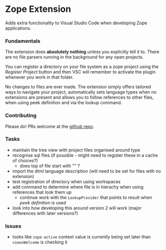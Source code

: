 Zope Extension
==============

Adds extra functionality to Visual Studio Code when developing Zope applications.

### Fundamentals

The extension does **absolutely nothing** unless you explicitly tell it to. There are no file parsers running in the background for any open projects.

You can register a directory on your file system as a zope project using the _Register Project_ button and then VSC will remember to activate the plugin whenever you work in that folder.

No changes to files are ever made. The extension simply offers tailored ways to navigate your project, automatically sets language types when no extensions are present and allows you to follow references to other files, when using peek definition and via the lookup command.

### Contributing

Please do! PRs welcome at the [github repo](https://github.com/CraicOverflow89/vsc-zope/).

### Tasks

 - maintain the tree view with project files organised around type
 - recognise sql files (if possible - might need to register these in a cache of choices?)
    - does top of file start with "<params>" ?
 - import the dtml language description (will need to be set for files with no extension)
 - test registration of directory when using workspaces
 - add command to determine where file is in hierachy when using references that look them up
    - continue work with the `LookupProvider` that points to result when _peek definition_ is used
 - look into how developing this around version 2 will work (major differences with later versions?)

### Issues

 - looks like `zope-active` context value is currently being set later than `viewsWelcome` is checking it